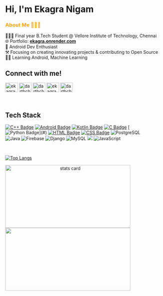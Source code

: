 <!-- README FILE GITHUB -->
 
<h1 >Hi, I'm Ekagra Nigam </h1>

<h3 style="color:orange;" > About Me 🙍🏻‍♂️</h3>  
 <div>
👨🏻‍🎓 Final year B.Tech Student @ Vellore Institute of Technology, Chennai
<br>🌐 Portfolio:  <a style="text-decoration: underline;" href="https://ekagra.onrender.com"><strong>ekagra.onrender.com</strong></a>
<br>🤖 Android Dev Enthusiast
<br>⚒️ Focusing on creating innovating projects & contributing to Open Source
<br>👨‍💻 Learning Android, Machine Learning 
</div>
<!-- Social Links -->
<h2>Connect with me! </h2>
<p>
<a href="https://linkedin.com/in/ekagra-nigam-86a573234" target="blank"><img align="center" src="https://raw.githubusercontent.com/rahuldkjain/github-profile-readme-generator/master/src/images/icons/Social/linked-in-alt.svg" alt="ekagra-nigam-86a573234" height="30" width="40" /></a>
<a href="https://www.instagram.com/ekagraa_/" target="blank"><img align="center" src="https://raw.githubusercontent.com/rahuldkjain/github-profile-readme-generator/master/src/images/icons/Social/instagram.svg" alt="darthchild" height="30" width="40" /></a>
<a href="https://twitter.com/darthchild" target="blank"><img align="center" src="https://raw.githubusercontent.com/rahuldkjain/github-profile-readme-generator/master/src/images/icons/Social/twitter.svg" alt="darthchild" height="30" width="40" /></a>
<a href="https://www.hackerrank.com/ekagranigam" target="blank"><img align="center" src="https://raw.githubusercontent.com/rahuldkjain/github-profile-readme-generator/master/src/images/icons/Social/hackerrank.svg" alt="ekagranigam" height="30" width="40" /></a>
<a href="https://www.leetcode.com/darthchild" target="blank"><img align="center" src="https://raw.githubusercontent.com/rahuldkjain/github-profile-readme-generator/master/src/images/icons/Social/leet-code.svg" alt="darthchild" height="30" width="40" /></a>
</p>

<br>


<h2> Tech Stack </h2> 

<!-- Mostly Work With section -->
<!--  <h3 style="color:orange;margin-bottom: 15px;" >Mostly work with🔨</h3> 
<div> -->


[![C++ Badge](https://img.shields.io/badge/C%2B%2B-00599C?style=for-the-badge&logo=c%2B%2B&logoColor=white)](#)
[![Android Badge](https://img.shields.io/badge/Android-58b45b?&style=for-the-badge&logo=Android&logoColor=white)](#) 
[![Kotlin Badge](https://img.shields.io/badge/Kotlin-844dfb?&style=for-the-badge&logo=kotlin&logoColor=white)](#) 
[![C Badge](https://img.shields.io/badge/C-3681e3?style=for-the-badge&logo=c&logoColor=white)](#)
[![Python Badge](https://img.shields.io/badge/PYTHON-yellow?style=for-the-badge&logo=python&logoColor=white")](#)
[![HTML Badge](https://img.shields.io/badge/HTML5-E34F26?style=for-the-badge&logo=html5&logoColor=white)](#)
[![CSS Badge](https://img.shields.io/badge/CSS-239120?&style=for-the-badge&logo=css3&logoColor=white)](#)
![PostgreSQL](https://img.shields.io/badge/postgresql-386b93?style=for-the-badge&logo=postgresql&logoColor=white)    
![Java](https://img.shields.io/badge/Java-ad0a0a?style=for-the-badge&logo=java&logoColor=white)
![Firebase](https://img.shields.io/badge/Firebase-FFCB2B?style=for-the-badge&logo=firebase&logoColor=white)
![Django](https://img.shields.io/badge/django-%23092E20.svg?style=for-the-badge&logo=django&logoColor=white)
![MySQL](https://img.shields.io/badge/mysql-004563?style=for-the-badge&logo=mysql&logoColor=white)
<img src="https://img.shields.io/badge/Node%20Js-398726?style=for-the-badge&logo=node.js&logoColor=white">
![JavaScript](https://img.shields.io/badge/Javascript-f5da56?style=for-the-badge&logo=javascript&logoColor=white)
   
<!--  
<p align="center"> 
![Adobe Photoshop](https://img.shields.io/badge/Adobe%20Photoshop-9999FF.svg?style=for-the-badge&logo=Adobe%20Photoshop&logoColor=white)
![Canva](https://img.shields.io/badge/Canva-%2300C4CC.svg?style=for-the-badge&logo=Canva&logoColor=white)


</p> 
-->
</div>

<!-- Currently exploring section -->
<!-- <h3 style="color:orange;margin-bottom: 15px;" >Currently exploring 👨‍💻 :</h3>  

<p>
<img src="https://img.shields.io/badge/TensorFlow-%23FF6F00.svg?style=for-the-badge&logo=TensorFlow&logoColor=white">
-->

<br>
</p>            

<!-- Top language stats -->
[![Top Langs](https://github-readme-stats.vercel.app/api/top-langs/?username=darthchild&layout=compact&theme=radical&show_icons=true)](https://github.com/darthchild/github-readme-stats)


<p>
  <!-- Contrib & streak -->
  <a align= "center" href="https://github.com/darthchild">
  <img alt= "stats card" height="200px" width="400" src="https://github-readme-streak-stats.herokuapp.com/?user=darthchild&theme=radical">
  <br>

  <!-- GitHub stats -->
  <img height="200px" width="400" src="https://github-readme-stats.vercel.app/api?username=darthchild&count_private=true&theme=radical&show_icons=true" />
  <br>
</p>
